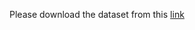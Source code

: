 Please download the dataset from this <a href='https://github.com/spMohanty/PlantVillage-Dataset/archive/master.zip'>link</a>
